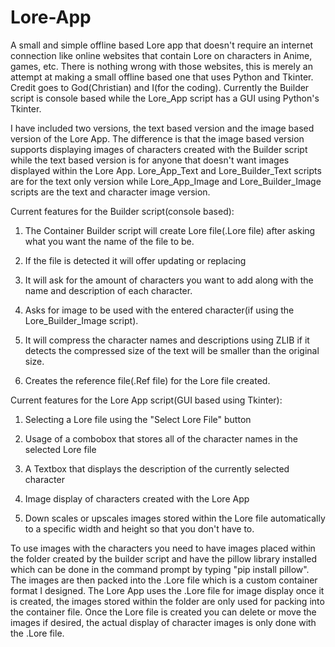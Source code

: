 # Lore-App
A small and simple offline based Lore app that doesn't require an internet connection like online websites that contain Lore on characters in Anime, games, etc. There is nothing wrong with those websites, this is merely an attempt at making a small offline based one that uses Python and Tkinter. Credit goes to God(Christian) and I(for the coding). Currently the Builder script is console based while the Lore_App script has a GUI using Python's Tkinter. 

I have included two versions, the text based version and the image based version of the Lore App. The difference is that the image based version supports displaying images of characters created with the Builder script while the text based version is for anyone that doesn't want images displayed within the Lore App.
Lore_App_Text and Lore_Builder_Text scripts are for the text only version while Lore_App_Image and Lore_Builder_Image scripts are the text and character image version.

Current features for the Builder script(console based):

1. The Container Builder script will create Lore file(.Lore file) after asking what you want the name of the file to be.

2. If the file is detected it will offer updating or replacing
   
3. It will ask for the amount of characters you want to add along with the name and description of each character.

4. Asks for image to be used with the entered character(if using the Lore_Builder_Image script).

5. It will compress the character names and descriptions using ZLIB if it detects the compressed size of the text will be smaller than the original size.

6. Creates the reference file(.Ref file) for the Lore file created.

Current features for the Lore App script(GUI based using Tkinter):

1. Selecting a Lore file using the "Select Lore File" button

2. Usage of a combobox that stores all of the character names in the selected Lore file

3. A Textbox that displays the description of the currently selected character

4. Image display of characters created with the Lore App

5. Down scales or upscales images stored within the Lore file automatically to a specific width and height so that you don't have to.

To use images with the characters you need to have images placed within the folder created by the builder script and have the pillow library installed which can be done in the command prompt by typing "pip install pillow". The images are then packed into the .Lore file which is a custom container format I designed. The Lore App uses the .Lore file for image display once it is created, the images stored within the folder are only used for packing into the container file. Once the Lore file is created you can delete or move the images if desired, the actual display of character images is only done with the .Lore file.
